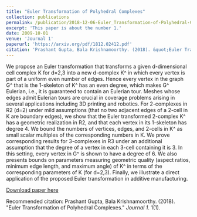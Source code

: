 ```yaml
---
title: "Euler Transformation of Polyhedral Complexes"
collection: publications
permalink: /publication/2018-12-06-Euler_Transformation-of-Polyhedral-Complexes
excerpt: 'This paper is about the number 1.'
date: 2009-10-01
venue: 'Journal 1'
paperurl: 'https://arxiv.org/pdf/1812.02412.pdf'
citation: 'Prashant Gupta, Bala Krishnamoorthy. (2018). &quot;Euler Transformation of Polyhedral Complexes.&quot; <i>Journal 1</i>. 1(1).'
---
```

We propose an Euler transformation that transforms a given d-dimensional cell complex K for d=2,3 into a new d-complex K^ in which every vertex is part of a uniform even number of edges. Hence every vertex in the graph G^ that is the 1-skeleton of K^ has an even degree, which makes G^ Eulerian, i.e., it is guaranteed to contain an Eulerian tour. Meshes whose edges admit Eulerian tours are crucial in coverage problems arising in several applications including 3D printing and robotics. 
For 2-complexes in R2 (d=2) under mild assumptions (that no two adjacent edges of a 2-cell in K are boundary edges), we show that the Euler transformed 2-complex K^ has a geometric realization in R2, and that each vertex in its 1-skeleton has degree 4. We bound the numbers of vertices, edges, and 2-cells in K^ as small scalar multiples of the corresponding numbers in K. We prove corresponding results for 3-complexes in R3 under an additional assumption that the degree of a vertex in each 3-cell containing it is 3. In this setting, every vertex in G^ is shown to have a degree of 6. 
We also presents bounds on parameters measuring geometric quality (aspect ratios, minimum edge length, and maximum angle) of K^ in terms of the corresponding parameters of K (for d=2,3). Finally, we illustrate a direct application of the proposed Euler transformation in additive manufacturing.

[Download paper here](https://arxiv.org/pdf/1812.02412.pdf)

Recommended citation: Prashant Gupta, Bala Krishnamoorthy. (2018). "Euler Transformation of Polyhedral Complexes." <i>Journal 1</i>. 1(1).
